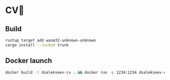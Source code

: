 # CV💼

## Build

```bash
rustup target add wasm32-unknown-unknown
cargo install --locked trunk
```

## Docker launch

```bash
docker build -t dsalekseev-cv . && docker run -p 1234:1234 dsalekseev-cv
```
